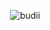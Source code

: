 <p align="center">
  <img src="http://readme-typing-svg.herokuapp.com?color=%230B80F7&center=true&vCenter=true&multiline=false&lines=Hai+teman!+My+name+is+Humanz😈+Gwehj+masih+nubb:(+tolong+Jan+buly🗿" alt="budii">
</p>
